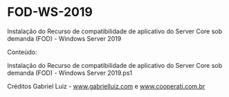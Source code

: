# FOD-WS-2019

Instalação do Recurso de compatibilidade de aplicativo do Server Core sob demanda (FOD) - Windows Server 2019

Conteúdo:

Instalação do Recurso de compatibilidade de aplicativo do Server Core sob demanda (FOD) - Windows Server 2019.ps1

Créditos Gabriel Luiz - www.gabrielluiz.com e www.cooperati.com.br
